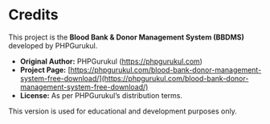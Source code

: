 # Credits

This project is the **Blood Bank & Donor Management System (BBDMS)** developed by PHPGurukul.

- **Original Author:** PHPGurukul (https://phpgurukul.com)
- **Project Page:** [https://phpgurukul.com/blood-bank-donor-management-system-free-download/](https://phpgurukul.com/blood-bank-donor-management-system-free-download/)
- **License:** As per PHPGurukul’s distribution terms.

This version is used for educational and development purposes only.

